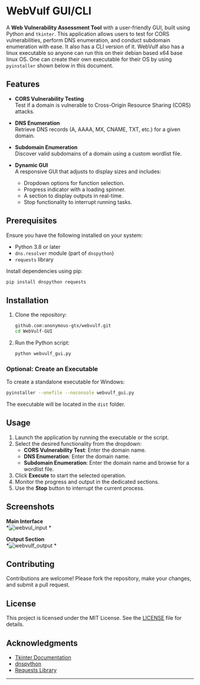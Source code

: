 # WebVulf GUI/CLI

A **Web Vulnerability Assessment Tool** with a user-friendly GUI, built using Python and `tkinter`. This application allows users to test for CORS vulnerabilities, perform DNS enumeration, and conduct subdomain enumeration with ease. It also has a CLI version of it.
WebVulf also has a linux executable so anyone can run this on their debian based x64 base linux OS. One can create their own executable for their OS by using `pyinstaller` shown below in this document.

## Features

- **CORS Vulnerability Testing**  
  Test if a domain is vulnerable to Cross-Origin Resource Sharing (CORS) attacks.  

- **DNS Enumeration**  
  Retrieve DNS records (A, AAAA, MX, CNAME, TXT, etc.) for a given domain.  

- **Subdomain Enumeration**  
  Discover valid subdomains of a domain using a custom wordlist file.

- **Dynamic GUI**  
  A responsive GUI that adjusts to display sizes and includes:  
  - Dropdown options for function selection.  
  - Progress indicator with a loading spinner.  
  - A section to display outputs in real-time.  
  - Stop functionality to interrupt running tasks.

## Prerequisites

Ensure you have the following installed on your system:  
- Python 3.8 or later  
- `dns.resolver` module (part of `dnspython`)  
- `requests` library  

Install dependencies using pip:  
```bash
pip install dnspython requests
```

## Installation

1. Clone the repository:  
   ```bash
   github.com:anonymous-gtx/webvulf.git
   cd WebVulf-GUI
   ```
   
2. Run the Python script:  
   ```bash
   python webvulf_gui.py
   ```

### **Optional: Create an Executable**
To create a standalone executable for Windows:
```bash
pyinstaller --onefile --noconsole webvulf_gui.py
```
The executable will be located in the `dist` folder.

## Usage

1. Launch the application by running the executable or the script.  
2. Select the desired functionality from the dropdown:
   - **CORS Vulnerability Test**: Enter the domain name.  
   - **DNS Enumeration**: Enter the domain name.  
   - **Subdomain Enumeration**: Enter the domain name and browse for a wordlist file.  
3. Click **Execute** to start the selected operation.  
4. Monitor the progress and output in the dedicated sections.  
5. Use the **Stop** button to interrupt the current process.

## Screenshots

**Main Interface**  
*![webvul_input](https://github.com/user-attachments/assets/6df5e9fc-0f2a-4a03-ae8c-622c0112d6b2)
*  

**Output Section**  
*![webvulf_output](https://github.com/user-attachments/assets/5ee4a884-f2aa-4181-a4b7-4f4fad7fee50)
*  

## Contributing

Contributions are welcome! Please fork the repository, make your changes, and submit a pull request.  

## License

This project is licensed under the MIT License. See the [LICENSE](LICENSE) file for details.  

## Acknowledgments

- [Tkinter Documentation](https://docs.python.org/3/library/tkinter.html)  
- [dnspython](https://www.dnspython.org/)  
- [Requests Library](https://docs.python-requests.org/)

---
